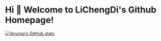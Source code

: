 # Hi 🎉 Welcome to LiChengDi's Github Homepage!
[![Anurag's GitHub stats](https://github-readme-stats.vercel.app/api?username=lcd-first)](https://github.com/anuraghazra/github-readme-stats)

